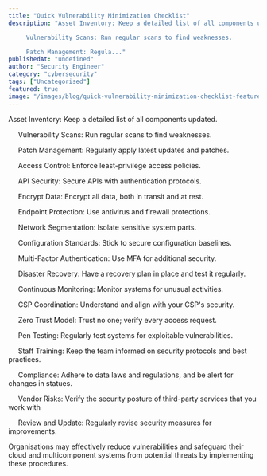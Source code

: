 ```yaml
---
title: "Quick Vulnerability Minimization Checklist"
description: "Asset Inventory: Keep a detailed list of all components updated.

     Vulnerability Scans: Run regular scans to find weaknesses.

     Patch Management: Regula..."
publishedAt: "undefined"
author: "Security Engineer"
category: "cybersecurity"
tags: ["Uncategorised"]
featured: true
image: "/images/blog/quick-vulnerability-minimization-checklist-featured.jpeg"
---
```


Asset Inventory: Keep a detailed list of all components updated.

     Vulnerability Scans: Run regular scans to find weaknesses.

     Patch Management: Regularly apply latest updates and patches.

     Access Control: Enforce least-privilege access policies.

     API Security: Secure APIs with authentication protocols.

     Encrypt Data: Encrypt all data, both in transit and at rest.

     Endpoint Protection: Use antivirus and firewall protections.

     Network Segmentation: Isolate sensitive system parts.

     Configuration Standards: Stick to secure configuration baselines.

     Multi-Factor Authentication: Use MFA for additional security.

     Disaster Recovery: Have a recovery plan in place and test it regularly.

     Continuous Monitoring: Monitor systems for unusual activities.

     CSP Coordination: Understand and align with your CSP's security.

     Zero Trust Model: Trust no one; verify every access request.

     Pen Testing: Regularly test systems for exploitable vulnerabilities.

     Staff Training: Keep the team informed on security protocols and best practices.

     Compliance: Adhere to data laws and regulations, and be alert for changes in statues.

     Vendor Risks: Verify the security posture of third-party services that you work with

     Review and Update: Regularly revise security measures for improvements.

Organisations may effectively reduce vulnerabilities and safeguard their cloud and multicomponent systems from potential threats by implementing these procedures.
